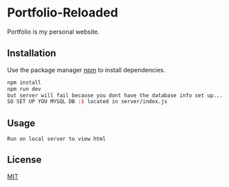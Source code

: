 # Portfolio-Reloaded


Portfolio is my personal website.

## Installation

Use the package manager [npm](https://www.npmjs.com/) to install dependencies.

```bash
npm install
npm run dev
but server will fail because you dont have the database info set up...
SO SET UP YOU MYSQL DB :) located in server/index.js

```

## Usage

```
Run on local server to view html 

```
  
  
## License
[MIT](https://choosealicense.com/licenses/mit/)
